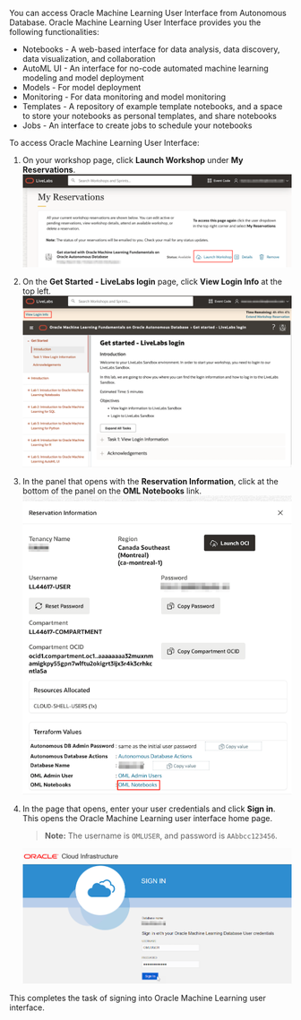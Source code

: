 <!--
    {
        "name":"Sign into Oracle Machine Learning UI - green button",
        "description":"Steps to sign into Oracle Machine Learning UI"
    }
-->

You can access Oracle Machine Learning User Interface from Autonomous Database. Oracle Machine Learning User Interface provides you the following functionalities: 

* Notebooks - A web-based interface for data analysis, data discovery, data visualization, and collaboration
* AutoML UI - An interface for no-code automated machine learning modeling and model deployment
* Models - For model deployment
* Monitoring - For data monitoring and model monitoring
* Templates - A repository of example template notebooks, and a space to store your notebooks as personal templates, and share notebooks
* Jobs - An interface to create jobs to schedule your notebooks

To access Oracle Machine Learning User Interface:

1. On your workshop page, click **Launch Workshop** under **My Reservations**.
	![Launch Workshop](images/launch-workshop.png)
2. On the **Get Started - LiveLabs login** page, click **View Login Info** at the top left.
	![ADB in OCI](images/get-started-page-livelabs.png)
3. In the panel that opens with the **Reservation Information**, click at the bottom of the panel on the **OML Notebooks** link.
	![ADB in OCI](images/livelabs-reservation-info.png)
4. In the page that opens, enter your user credentials and click **Sign in**. This opens the Oracle Machine Learning user interface home page.
	> **Note:** The username is `OMLUSER`, and password is `AAbbcc123456`.

	![Oracle Machine Learning UI Sign in page](images/oml-signin-page.png)

	
This completes the task of signing into Oracle Machine Learning user interface.

